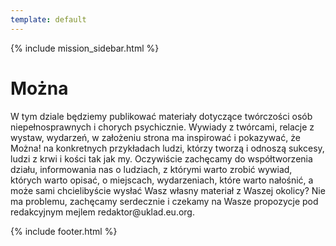 ```yaml
---
template: default
---
```

{% include mission_sidebar.html %}
  
 <div class="w3-row w3-padding-64">
    <div class="w3-twothird w3-container">
      <h1 class="w3-text-teal">Można</h1>
      <p>W tym dziale będziemy publikować materiały dotyczące twórczości osób niepełnosprawnych i
chorych psychicznie. Wywiady z twórcami, relacje z wystaw, wydarzeń, w założeniu strona ma
inspirować i pokazywać, że Można! na konkretnych przykładach ludzi, którzy tworzą i odnoszą sukcesy,
ludzi z krwi i kości tak jak my. Oczywiście zachęcamy do współtworzenia działu, informowania nas o
ludziach, z którymi warto zrobić wywiad, których warto opisać, o miejscach, wydarzeniach, które warto
nałośnić, a może sami chcielibyście wysłać Wasz własny materiał z Waszej okolicy? Nie ma problemu,
zachęcamy serdecznie i czekamy na Wasze propozycje pod redakcyjnym mejlem redaktor@uklad.eu.org.</p>
    </div>
  </div>

 {% include footer.html %}
<!-- END MAIN -->
</div>

